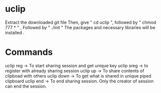 # uclip
Extract the downloaded git file
Then, give " cd uclip ", followed by " chmod 777 * " ,
Followed by " ./init "
The packages and necessary libraries will be installed .

# Commands
uclip reg -> To start sharing session and get unique key
uclip sreg -> to register with already sharing session
uclip up -> To share contents of clipboad with others
uclip down -> To get what is shared in unique piped clipboard
uclip end -> To end sharing session. Only the creator of session can end the session.
